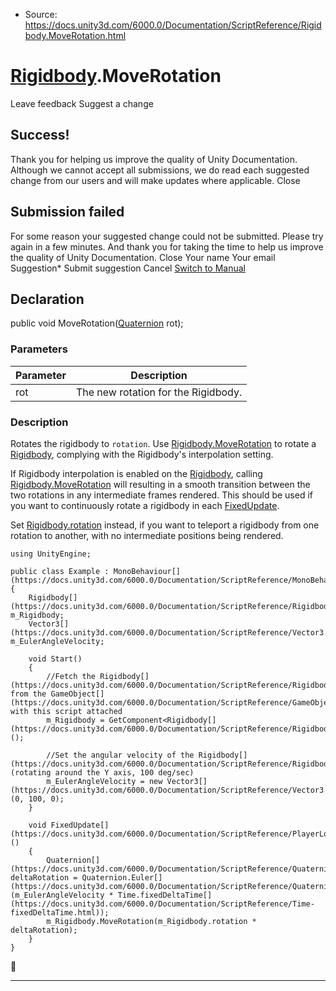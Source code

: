 * Source: https://docs.unity3d.com/6000.0/Documentation/ScriptReference/Rigidbody.MoveRotation.html

#  [Rigidbody](https://docs.unity3d.com/6000.0/Documentation/ScriptReference/Rigidbody.html).MoveRotation
Leave feedback
Suggest a change
## Success!
Thank you for helping us improve the quality of Unity Documentation. Although we cannot accept all submissions, we do read each suggested change from our users and will make updates where applicable.
Close
## Submission failed
For some reason your suggested change could not be submitted. Please <a>try again</a> in a few minutes. And thank you for taking the time to help us improve the quality of Unity Documentation.
Close
Your name Your email Suggestion* Submit suggestion
Cancel
[Switch to Manual](https://docs.unity3d.com/6000.0/Documentation/Manual/class-Rigidbody.html "Go to Rigidbody Component in the Manual")
## Declaration
public void MoveRotation([Quaternion](https://docs.unity3d.com/6000.0/Documentation/ScriptReference/Quaternion.html) rot); 
### Parameters
Parameter | Description  
---|---  
rot | The new rotation for the Rigidbody.  
### Description
Rotates the rigidbody to `rotation`.
Use [Rigidbody.MoveRotation](https://docs.unity3d.com/6000.0/Documentation/ScriptReference/Rigidbody.MoveRotation.html) to rotate a [Rigidbody](https://docs.unity3d.com/6000.0/Documentation/ScriptReference/Rigidbody.html), complying with the Rigidbody's interpolation setting.  
  
If Rigidbody interpolation is enabled on the [Rigidbody](https://docs.unity3d.com/6000.0/Documentation/ScriptReference/Rigidbody.html), calling [Rigidbody.MoveRotation](https://docs.unity3d.com/6000.0/Documentation/ScriptReference/Rigidbody.MoveRotation.html) will resulting in a smooth transition between the two rotations in any intermediate frames rendered. This should be used if you want to continuously rotate a rigidbody in each [FixedUpdate](https://docs.unity3d.com/6000.0/Documentation/ScriptReference/PlayerLoop.FixedUpdate.html).  
  
Set [Rigidbody.rotation](https://docs.unity3d.com/6000.0/Documentation/ScriptReference/Rigidbody-rotation.html) instead, if you want to teleport a rigidbody from one rotation to another, with no intermediate positions being rendered.
```
using UnityEngine;  
  
public class Example : MonoBehaviour[](https://docs.unity3d.com/6000.0/Documentation/ScriptReference/MonoBehaviour.html)
{
    Rigidbody[](https://docs.unity3d.com/6000.0/Documentation/ScriptReference/Rigidbody.html) m_Rigidbody;
    Vector3[](https://docs.unity3d.com/6000.0/Documentation/ScriptReference/Vector3.html) m_EulerAngleVelocity;  
  
    void Start()
    {
        //Fetch the Rigidbody[](https://docs.unity3d.com/6000.0/Documentation/ScriptReference/Rigidbody.html) from the GameObject[](https://docs.unity3d.com/6000.0/Documentation/ScriptReference/GameObject.html) with this script attached
        m_Rigidbody = GetComponent<Rigidbody[](https://docs.unity3d.com/6000.0/Documentation/ScriptReference/Rigidbody.html)>();  
  
        //Set the angular velocity of the Rigidbody[](https://docs.unity3d.com/6000.0/Documentation/ScriptReference/Rigidbody.html) (rotating around the Y axis, 100 deg/sec)
        m_EulerAngleVelocity = new Vector3[](https://docs.unity3d.com/6000.0/Documentation/ScriptReference/Vector3.html)(0, 100, 0);
    }  
  
    void FixedUpdate[](https://docs.unity3d.com/6000.0/Documentation/ScriptReference/PlayerLoop.FixedUpdate.html)()
    {
        Quaternion[](https://docs.unity3d.com/6000.0/Documentation/ScriptReference/Quaternion.html) deltaRotation = Quaternion.Euler[](https://docs.unity3d.com/6000.0/Documentation/ScriptReference/Quaternion.Euler.html)(m_EulerAngleVelocity * Time.fixedDeltaTime[](https://docs.unity3d.com/6000.0/Documentation/ScriptReference/Time-fixedDeltaTime.html));
        m_Rigidbody.MoveRotation(m_Rigidbody.rotation * deltaRotation);
    }
}

```

* * *
